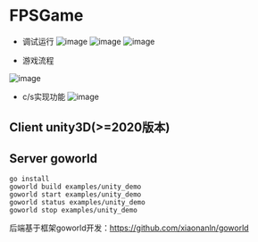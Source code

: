 # FPSGame 
- 调试运行
![image](https://user-images.githubusercontent.com/50624154/233821785-b2e06ff4-6518-494a-8ac6-ab4575748716.png)
![image](https://user-images.githubusercontent.com/50624154/233821795-2225e651-0691-41d1-a8a7-f6829203ef34.png)
![image](https://user-images.githubusercontent.com/50624154/233821633-f2ff46d5-0b3f-47c9-88e9-97682eb0be8c.png)

- 游戏流程

![image](https://user-images.githubusercontent.com/50624154/233821957-f9cfe8e4-123b-424a-a777-c9f9f472ce4d.png)

- c/s实现功能
![image](https://user-images.githubusercontent.com/50624154/233821943-52e70d07-d97b-4ba3-ac40-da32c8f20629.png)
## Client unity3D(>=2020版本)
## Server goworld
```
go install
goworld build examples/unity_demo
goworld start examples/unity_demo 
goworld status examples/unity_demo 
goworld stop examples/unity_demo
```

后端基于框架goworld开发：https://github.com/xiaonanln/goworld
